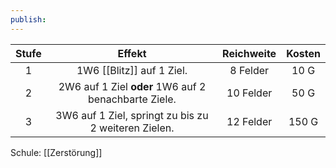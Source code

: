 ```yaml
---
publish:
---
```


| **Stufe** |                      **Effekt**                      | **Reichweite** | **Kosten** |
| :-------: | :--------------------------------------------------: | :------------: | :--------: |
|     1     |              1W6 [[Blitz]] auf 1 Ziel.               |    8 Felder    |    10 G    |
|     2     | 2W6 auf 1 Ziel **oder** 1W6 auf 2 benachbarte Ziele. |   10 Felder    |    50 G    |
|     3     | 3W6 auf 1 Ziel, springt zu bis zu 2 weiteren Zielen. |   12 Felder    |   150 G    |
Schule: [[Zerstörung]]
